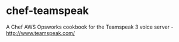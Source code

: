 chef-teamspeak
==============

A Chef AWS Opsworks cookbook for the Teamspeak 3 voice server - http://www.teamspeak.com/
